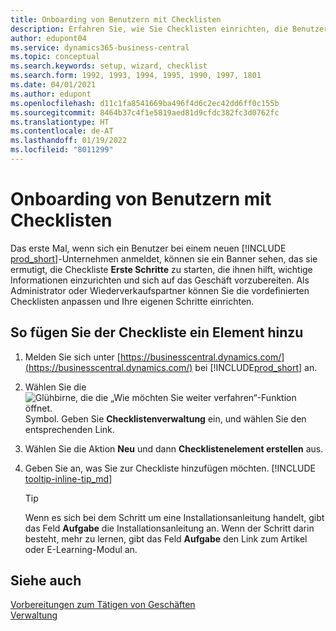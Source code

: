 ```yaml
---
title: Onboarding von Benutzern mit Checklisten
description: Erfahren Sie, wie Sie Checklisten einrichten, die Benutzern den Einstieg in Business Central erleichtern.
author: edupont04
ms.service: dynamics365-business-central
ms.topic: conceptual
ms.search.keywords: setup, wizard, checklist
ms.search.form: 1992, 1993, 1994, 1995, 1990, 1997, 1801
ms.date: 04/01/2021
ms.author: edupont
ms.openlocfilehash: d11c1fa8541669ba496f4d6c2ec42dd6ff0c155b
ms.sourcegitcommit: 8464b37c4f1e5819aed81d9cfdc382fc3d0762fc
ms.translationtype: HT
ms.contentlocale: de-AT
ms.lasthandoff: 01/19/2022
ms.locfileid: "8011299"
---
```

# <a name="onboard-users-with-checklists"></a>Onboarding von Benutzern mit Checklisten

Das erste Mal, wenn sich ein Benutzer bei einem neuen [!INCLUDE [prod_short](includes/prod_short.md)]-Unternehmen anmeldet, können sie ein Banner sehen, das sie ermutigt, die Checkliste **Erste Schritte** zu starten, die ihnen hilft, wichtige Informationen einzurichten und sich auf das Geschäft vorzubereiten. Als Administrator oder Wiederverkaufspartner können Sie die vordefinierten Checklisten anpassen und Ihre eigenen Schritte einrichten.

## <a name="to-add-an-item-to-the-checklist"></a>So fügen Sie der Checkliste ein Element hinzu

1. Melden Sie sich unter [https://businesscentral.dynamics.com/](https://businesscentral.dynamics.com/) bei [!INCLUDE[prod_short](includes/prod_short.md)] an.

2. Wählen Sie die ![Glühbirne, die die „Wie möchten Sie weiter verfahren“-Funktion öffnet.](media/ui-search/search_small.png "Tell me-Funktion") Symbol. Geben Sie **Checklistenverwaltung** ein, und wählen Sie den entsprechenden Link.  

3. Wählen Sie die Aktion **Neu** und dann **Checklistenelement erstellen** aus.  

4. Geben Sie an, was Sie zur Checkliste hinzufügen möchten. [!INCLUDE [tooltip-inline-tip_md](includes/tooltip-inline-tip_md.md)]

    > [!TIP]
    > Wenn es sich bei dem Schritt um eine Installationsanleitung handelt, gibt das Feld **Aufgabe** die Installationsanleitung an. Wenn der Schritt darin besteht, mehr zu lernen, gibt das Feld **Aufgabe** den Link zum Artikel oder E-Learning-Modul an.

## <a name="see-also"></a>Siehe auch

[Vorbereitungen zum Tätigen von Geschäften](ui-get-ready-business.md)  
[Verwaltung](admin-setup-and-administration.md)  
